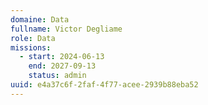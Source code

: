 ```yaml
---
domaine: Data
fullname: Victor Degliame
role: Data
missions:
  - start: 2024-06-13
    end: 2027-09-13
    status: admin
uuid: e4a37c6f-2faf-4f77-acee-2939b88eba52
---
```

